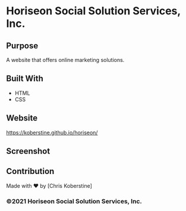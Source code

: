 # Horiseon Social Solution Services, Inc.

## Purpose
A website that offers online marketing solutions. 

## Built With
* HTML
* CSS

## Website
https://koberstine.github.io/horiseon/

## Screenshot

## Contribution
Made with ❤️ by [Chris Koberstine]

### ©️2021 Horiseon Social Solution Services, Inc.
